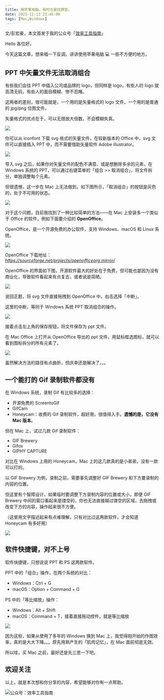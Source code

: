 ```yaml
---
title: 用苹果电脑，有时也是找罪受。                  
date: 2021-12-13 23:45:00               
tags: [Mac,Windows]                                                                              
---  
```


文/彭宏豪，本文首发于我的公众号「[效率工具指南](https://mp.weixin.qq.com/s/_q6n1vL3ta8IXS0duABsOw)」     

Hello 各位好。   

今天这篇文章，想来唱一下反调，讲讲使用苹果电脑 💻 一些不方便的地方。  

## PPT 中矢量文件无法取消组合  

有些我们会往 PPT 中插入公司或品牌的 logo，但同样是 logo，有些人的 logo 就高清无码，有些人的面目模糊、惨不忍睹。   

这两者的差别，很可能就是，一个用的是矢量格式的 logo 文件，一个用的是普通的 jpg/png 位图文件。

矢量格式的优点在于，可以无限放大倍数，不会模糊失真。  

![](media/16394047144419/16394055312059.jpg)

你可以从 iconfont 下载 svg 格式的矢量文件，在较新版本的 Office 中，svg 文件可以直接插入 PPT 中，而不需要借助矢量软件 Adobe illustrator。  

![](media/16394047144419/16394059628897.jpg)

导入 svg 之后，如果你对矢量文件的配色不满意、或是想删除多余的元素，在 Windows 系统的 PPT，可以通过右键菜单的「组合 >> 取消组合」，将文件拆分，单独调整每个元素。   

但很遗憾，这一步在 Mac 上无法做到，如下图所示，「取消组合」的按钮是灰色的，处于不可用的状态。    

![](media/16394047144419/16394061290352.jpg)

对于这个问题，目前我找到了一种比较简单的方法——在 Mac 上安装多一个类似于 Office 的软件，例如下面要介绍的 **OpenOffice**。 

OpenOffice，是一个开源免费的办公软件，支持 Windows、macOS 和 Linux 系统。     

![](media/16394047144419/16394063642513.jpg)

OpenOffice 下载地址：   
*https://sourceforge.net/projects/openofficeorg.mirror/*     

OpenOffice 的界面如下图，开源软件最大的好处在于免费，但可能也是因为没有商业化，导致软件看起来有点复古，或者说是简陋。   

![](media/16394047144419/16394065529116.jpg)

说回正题，将 svg 文件直接拖拽到 OpenOffice 中，右击选择「中断」。   

这里的中断，等同于 Windows 系统 PPT 取消组合的操作。   

![](media/16394047144419/16394066740379.jpg)

接着点击左上角的保存按钮，将文件保存为 ppt 文件。   

在 Mac Office 上打开从 OpenOffice 导出的 ppt 文件，用鼠标框选图标，就可以看到图标拆分的所有元素了。     

![](media/16394047144419/16394079872452.jpg)

虽然解决方法的路径有点曲折，但庆幸还是解决了。。。   

## 一个能打的 Gif 录制软件都没有

在 Windows 系统，录制 Gif 有比较多的选择：   

* 开源免费的 ScreentoGif
* GifCam   
* Honeycam：收费的 Gif 录制软件，超好用，很值得入手。**遗憾的是，它没有 Mac 版本**。       

但在 Mac 上，试过几款 Gif 录制软件：

* GIF Brewery
* Gifox
* GIPHY CAPTURE

对比在 Windows 上用的 Honeycam，Mac 上的这几款真的是小弟弟，没有一款可以打的。   

以 GIF Brewery 为例，录制之前，需要事先调整好 GIF Brewery 和下方要录制的内容的位置。  

但这里有个智障设计，如果临时要调整下方录制内容的位置或大小，即便 GIF Brewery 中间的窗口看起来是镂空的，你也无法直接越过镂空的区域，去拖拽或改变下方的内容，操作起来很不方便。     

（这里用文字描述起来有点难理解，只有对比过这两款软件，才会知道 Honeycam 有多好用） 

![](media/16394047144419/16394087620347.jpg)
  
## 软件快捷键，对不上号

软件快捷键，只想说说 PPT 和 PS 这两款软件。   

PPT 中的「组合」操作，在两个系统的对比：   

* Windows：Ctrl + G
* macOS：Option + Command + G  

PS 中的「等比缩放」操作：   

* Windows：Alt + Shift  
* macOS：Command + T，接着直接拖动控件，就是等比缩放    

![](media/16394047144419/16394095863268.jpg)

因为这些，如果从使用了多年的 Windows 换到 Mac 上，我觉得刚开始的作图效率，真的是大大下降。。。原先用熟产生的「肌肉记忆」，在 Mac 面前彻底无效。    

所以哇，买 Mac 之前，最好还是先三思一下吧。     


## 欢迎关注     

以上，就是本次想和你分享的内容，希望能够对你有一点帮助。     

![公众号：效率工具指南](https://article-picbed-1302715071.cos.ap-guangzhou.myqcloud.com/2021/05/28/gong-zhong-hao-wei-bu-er-wei-ma-dailogo.png)          




   





